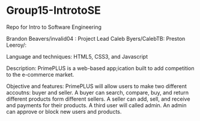 # Group15-IntrotoSE
Repo for Intro to Software Engineering

Brandon Beavers/invalid04 : Project Lead
Caleb Byers/CalebTB:
Preston Leeroy/:

Language and techniques: HTML5, CSS3, and Javascript

Description: PrimePLUS is a web-based app;ication built to add competition to the e-commerce market.

Objective and features: PrimePLUS will allow users to make two different accoutns: buyer and seller. A buyer can search, compare, buy, and return different products form different sellers. A seller can add, sell, and receive and payments for their products. A third user will called admin. An admin can approve or block new users and products.
